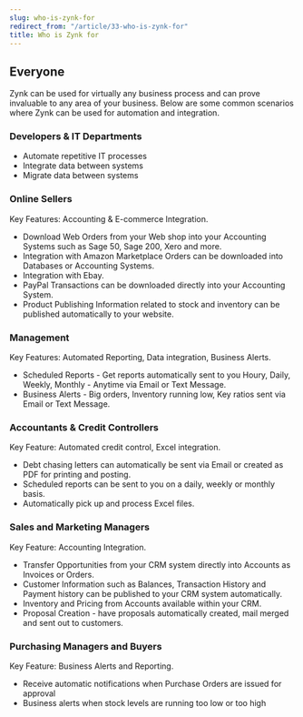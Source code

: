 ```yaml
---
slug: who-is-zynk-for
redirect_from: "/article/33-who-is-zynk-for"
title: Who is Zynk for
---
```

## Everyone
Zynk can be used for virtually any business process and can prove invaluable to any area of your business. Below are some common scenarios where Zynk can be used for automation and integration.

### Developers & IT Departments
 * Automate repetitive IT processes
 * Integrate data between systems
 * Migrate data between systems

### Online Sellers
Key Features: Accounting & E-commerce Integration.

 * Download Web Orders from your Web shop into your Accounting Systems such as Sage 50, Sage 200, Xero and more.
 * Integration with Amazon Marketplace Orders can be downloaded into Databases or Accounting Systems.
 * Integration with Ebay.
 * PayPal Transactions can be downloaded directly into your Accounting System.
 * Product Publishing Information related to stock and inventory can be published automatically to your website.

### Management
Key Features: Automated Reporting, Data integration, Business Alerts.

 * Scheduled Reports - Get reports automatically sent to you Houry, Daily, Weekly, Monthly - Anytime via Email or Text Message.
 * Business Alerts - Big orders, Inventory running low, Key ratios sent via Email or Text Message.

### Accountants & Credit Controllers
Key Feature: Automated credit control, Excel integration.

 * Debt chasing letters can automatically be sent via Email or created as PDF for printing and posting.
 * Scheduled reports can be sent to you on a daily, weekly or monthly basis.
 * Automatically pick up and process Excel files.

### Sales and Marketing Managers
Key Feature: Accounting Integration.

 * Transfer Opportunities from your CRM system directly into Accounts as Invoices or Orders.
 * Customer Information such as Balances, Transaction History and Payment history can be published to your CRM system automatically.
 * Inventory and Pricing from Accounts available within your CRM.
 * Proposal Creation - have proposals automatically created, mail merged and sent out to customers.

### Purchasing Managers and Buyers
Key Feature: Business Alerts and Reporting.

 * Receive automatic notifications when Purchase Orders are issued for approval
 * Business alerts when stock levels are running too low or too high